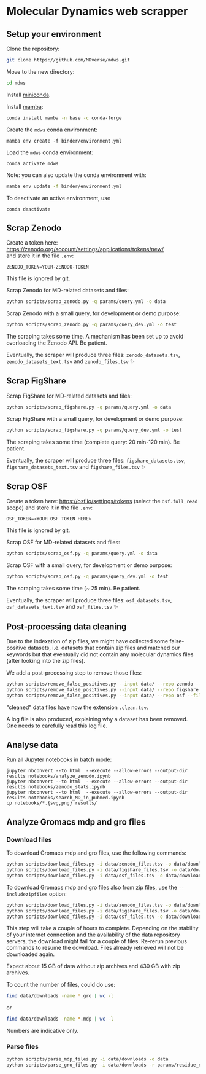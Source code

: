 # Molecular Dynamics web scrapper

## Setup your environment

Clone the repository:

```bash
git clone https://github.com/MDverse/mdws.git
```

Move to the new directory:

```bash
cd mdws
```

Install [miniconda](https://docs.conda.io/en/latest/miniconda.html).

Install [mamba](https://github.com/mamba-org/mamba):

```bash
conda install mamba -n base -c conda-forge
```

Create the `mdws` conda environment:
```
mamba env create -f binder/environment.yml
```

Load the `mdws` conda environment:
```
conda activate mdws
```

Note: you can also update the conda environment with:

```bash
mamba env update -f binder/environment.yml
```

To deactivate an active environment, use

```
conda deactivate
```

## Scrap Zenodo

Create a token here: <https://zenodo.org/account/settings/applications/tokens/new/>  
and store it in the file `.env`:
```
ZENODO_TOKEN=YOUR-ZENODO-TOKEN
```
This file is ignored by git.

Scrap Zenodo for MD-related datasets and files:

```bash
python scripts/scrap_zenodo.py -q params/query.yml -o data
```

Scrap Zenodo with a small query, for development or demo purpose:

```bash
python scripts/scrap_zenodo.py -q params/query_dev.yml -o test
```

The scraping takes some time. A mechanism has been set up to avoid overloading the Zenodo API. Be patient.

Eventually, the scraper will produce three files: `zenodo_datasets.tsv`, `zenodo_datasets_text.tsv` and `zenodo_files.tsv` :sparkles: 


## Scrap FigShare

Scrap FigShare for MD-related datasets and files:

```bash
python scripts/scrap_figshare.py -q params/query.yml -o data
```

Scrap FigShare with a small query, for development or demo purpose:

```bash
python scripts/scrap_figshare.py -q params/query_dev.yml -o test
```

The scraping takes some time (complete query: 20 min-120 min). Be patient.

Eventually, the scraper will produce three files: `figshare_datasets.tsv`, `figshare_datasets_text.tsv` and `figshare_files.tsv` :sparkles: 


## Scrap OSF

Create a token here: <https://osf.io/settings/tokens> (select the `osf.full_read` scope)
and store it in the file `.env`:
```
OSF_TOKEN=<YOUR OSF TOKEN HERE>
```
This file is ignored by git.

Scrap OSF for MD-related datasets and files:

```bash
python scripts/scrap_osf.py -q params/query.yml -o data
```

Scrap OSF with a small query, for development or demo purpose:

```bash
python scripts/scrap_osf.py -q params/query_dev.yml -o test
```

The scraping takes some time (~ 25 min). Be patient.

Eventually, the scraper will produce three files: `osf_datasets.tsv`, `osf_datasets_text.tsv` and `osf_files.tsv` :sparkles: 


## Post-processing data cleaning

Due to the indexation of zip files, we might have collected some false-positive datasets, 
i.e. datasets that contain zip files and matched our keywords but that eventually did not contain 
any molecular dynamics files (after looking into the zip files).

We add a post-precessing step to remove those files:

```bash
python scripts/remove_false_positives.py --input data/ --repo zenodo --filetypes params/file_types.yml
python scripts/remove_false_positives.py --input data/ --repo figshare --filetypes params/file_types.yml
python scripts/remove_false_positives.py --input data/ --repo osf --filetypes params/file_types.yml
```

"cleaned" data files have now the extension `.clean.tsv`.

A log file is also produced, explaining why a dataset has been removed. 
One needs to carefully read this log file.

## Analyse data

Run all Jupyter notebooks in batch mode:
```
jupyter nbconvert --to html  --execute --allow-errors --output-dir results notebooks/analyze_zenodo.ipynb
jupyter nbconvert --to html  --execute --allow-errors --output-dir results notebooks/zenodo_stats.ipynb
jupyter nbconvert --to html  --execute --allow-errors --output-dir results notebooks/search_MD_in_pubmed.ipynb
cp notebooks/*.{svg,png} results/
```


## Analyze Gromacs mdp and gro files

### Download files

To download Gromacs mdp and gro files, use the following commands:

```bash
python scripts/download_files.py -i data/zenodo_files.tsv -o data/downloads/ -t mdp -t gro
python scripts/download_files.py -i data/figshare_files.tsv -o data/downloads/ -t mdp -t gro
python scripts/download_files.py -i data/osf_files.tsv -o data/downloads/ -t mdp -t gro
```

To download Gromacs mdp and gro files also from zip files, use the `--includezipfiles` option:

```bash
python scripts/download_files.py -i data/zenodo_files.tsv -o data/downloads/ -t mdp -t gro --includezipfiles
python scripts/download_files.py -i data/figshare_files.tsv -o data/downloads/ -t mdp -t gro --includezipfiles
python scripts/download_files.py -i data/osf_files.tsv -o data/downloads/ -t mdp -t gro --includezipfiles
```

This step will take a couple of hours to complete. Depending on the stability of your internet connection and the availability of the data repository servers, the download might fail for a couple of files. Re-rerun previous commands to resume the download. Files already retrieved will not be downloaded again.

Expect about 15 GB of data without zip archives and 430 GB with zip archives.

To count the number of files, could do use:

```bash
find data/downloads -name *.gro | wc -l
```

or

```bash
find data/downloads -name *.mdp | wc -l
```

Numbers are indicative only.

### Parse files

```bash
python scripts/parse_mdp_files.py -i data/downloads -o data
python scripts/parse_gro_files.py -i data/downloads -r params/residue_names.yml -o data
```

